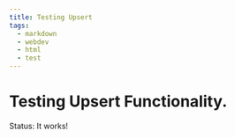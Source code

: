```yaml
---
title: Testing Upsert
tags:
  - markdown
  - webdev
  - html
  - test
---
```


# Testing Upsert Functionality.

Status: It works!
